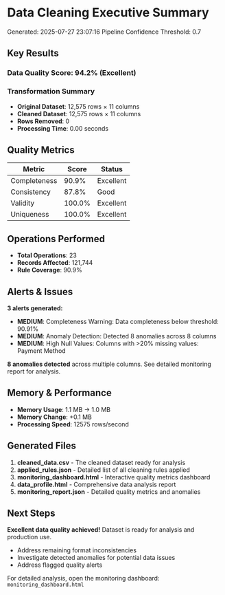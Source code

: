 # Data Cleaning Executive Summary

Generated: 2025-07-27 23:07:16
Pipeline Confidence Threshold: 0.7

## Key Results

### Data Quality Score: 94.2% (Excellent)

### Transformation Summary
- **Original Dataset**: 12,575 rows × 11 columns
- **Cleaned Dataset**: 12,575 rows × 11 columns
- **Rows Removed**: 0
- **Processing Time**: 0.00 seconds

## Quality Metrics

| Metric | Score | Status |
|--------|--------|--------|
| Completeness | 90.9% | Excellent |
| Consistency | 87.8% | Good |
| Validity | 100.0% | Excellent |
| Uniqueness | 100.0% | Excellent |

## Operations Performed

- **Total Operations**: 23
- **Records Affected**: 121,744
- **Rule Coverage**: 90.9%

## Alerts & Issues

**3 alerts generated:**

- **MEDIUM**: Completeness Warning: Data completeness below threshold: 90.91%
- **MEDIUM**: Anomaly Detection: Detected 8 anomalies across 8 columns
- **MEDIUM**: High Null Values: Columns with >20% missing values: Payment Method

**8 anomalies detected** across multiple columns. See detailed monitoring report for analysis.


## Memory & Performance

- **Memory Usage**: 1.1 MB → 1.0 MB
- **Memory Change**: +0.1 MB
- **Processing Speed**: 12575 rows/second

## Generated Files

1. **cleaned_data.csv** - The cleaned dataset ready for analysis
2. **applied_rules.json** - Detailed list of all cleaning rules applied
3. **monitoring_dashboard.html** - Interactive quality metrics dashboard
4. **data_profile.html** - Comprehensive data analysis report
5. **monitoring_report.json** - Detailed quality metrics and anomalies

## Next Steps

**Excellent data quality achieved!** Dataset is ready for analysis and production use.
- Address remaining format inconsistencies
- Investigate detected anomalies for potential data issues
- Address flagged quality alerts

For detailed analysis, open the monitoring dashboard: `monitoring_dashboard.html`
